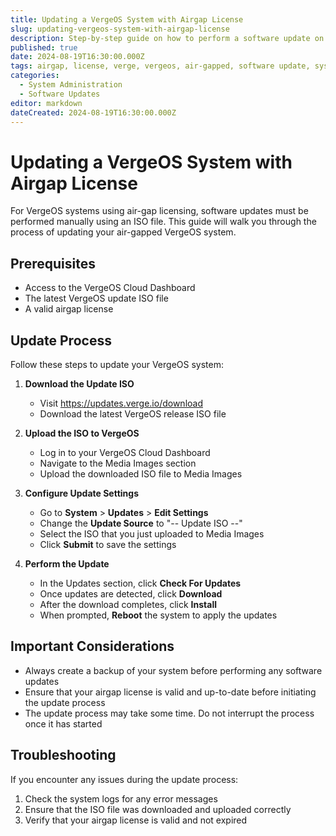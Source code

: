 ```yaml
---
title: Updating a VergeOS System with Airgap License
slug: updating-vergeos-system-with-airgap-license
description: Step-by-step guide on how to perform a software update on a VergeOS system using air-gap licensing
published: true
date: 2024-08-19T16:30:00.000Z
tags: airgap, license, verge, vergeos, air-gapped, software update, system update
categories:
  - System Administration
  - Software Updates
editor: markdown
dateCreated: 2024-08-19T16:30:00.000Z
---
```


# Updating a VergeOS System with Airgap License

For VergeOS systems using air-gap licensing, software updates must be performed manually using an ISO file. This guide will walk you through the process of updating your air-gapped VergeOS system.

## Prerequisites

- Access to the VergeOS Cloud Dashboard
- The latest VergeOS update ISO file
- A valid airgap license

## Update Process

Follow these steps to update your VergeOS system:

1. **Download the Update ISO**
   - Visit https://updates.verge.io/download
   - Download the latest VergeOS release ISO file

2. **Upload the ISO to VergeOS**
   - Log in to your VergeOS Cloud Dashboard
   - Navigate to the Media Images section
   - Upload the downloaded ISO file to Media Images

3. **Configure Update Settings**
   - Go to **System** > **Updates** > **Edit Settings**
   - Change the **Update Source** to "-- Update ISO --"
   - Select the ISO that you just uploaded to Media Images
   - Click **Submit** to save the settings

4. **Perform the Update**
   - In the Updates section, click **Check For Updates**
   - Once updates are detected, click **Download**
   - After the download completes, click **Install**
   - When prompted, **Reboot** the system to apply the updates

## Important Considerations

- Always create a backup of your system before performing any software updates
- Ensure that your airgap license is valid and up-to-date before initiating the update process
- The update process may take some time. Do not interrupt the process once it has started

## Troubleshooting

If you encounter any issues during the update process:

1. Check the system logs for any error messages
2. Ensure that the ISO file was downloaded and uploaded correctly
3. Verify that your airgap license is valid and not expired
